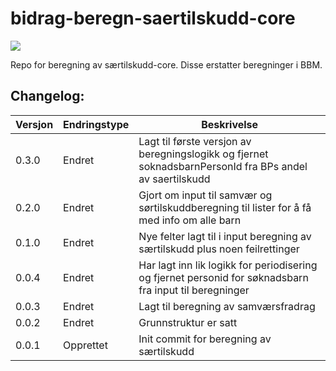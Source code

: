 # bidrag-beregn-saertilskudd-core
![](https://github.com/navikt/bidrag-beregn-saertilskudd-core/workflows/maven%20deploy/badge.svg)

Repo for beregning av særtilskudd-core. Disse erstatter beregninger i BBM.

## Changelog:

Versjon | Endringstype | Beskrivelse
--------|--------------|------------
0.3.0   | Endret       | Lagt til første versjon av beregningslogikk og fjernet soknadsbarnPersonId fra BPs andel av saertilskudd 
0.2.0   | Endret       | Gjort om input til samvær og sørtilskuddberegning til lister for å få med info om alle barn
0.1.0   | Endret       | Nye felter lagt til i input beregning av særtilskudd plus noen feilrettinger
0.0.4   | Endret       | Har lagt inn lik logikk for periodisering og fjernet personid for søknadsbarn fra input til beregninger
0.0.3   | Endret       | Lagt til beregning av samværsfradrag
0.0.2   | Endret       | Grunnstruktur er satt
0.0.1   | Opprettet    | Init commit for beregning av særtilskudd
